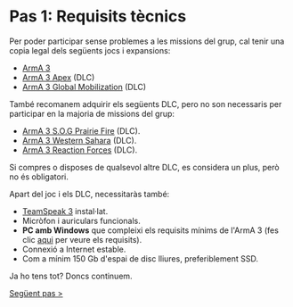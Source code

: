# Pas 1: Requisits tècnics

Per poder participar sense problemes a les missions del grup, cal tenir una copia legal dels següents jocs i expansions:

* [ArmA 3](https://store.steampowered.com/app/107410/Arma_3/)
* [ArmA 3 Apex](https://store.steampowered.com/app/395180/Arma_3_Apex/) (DLC)
* [ArmA 3 Global Mobilization](https://store.steampowered.com/app/1042220/Arma_3_Creator_DLC_Global_Mobilization__Cold_War_Germany/) (DLC)

També recomanem adquirir els següents DLC, pero no son necessaris per participar en la majoria de missions del grup:

* [ArmA 3 S.O.G Prairie Fire](https://store.steampowered.com/app/1227700/Arma_3_Creator_DLC_SOG_Prairie_Fire/) (DLC).
* [ArmA 3 Western Sahara](https://store.steampowered.com/app/1681170/Arma_3_Creator_DLC_Western_Sahara/) (DLC).
* [ArmA 3 Reaction Forces](https://store.steampowered.com/app/2647760/Arma_3_Creator_DLC_Reaction_Forces/) (DLC).


Si compres o disposes de qualsevol altre DLC, es considera un plus, però no és obligatori.

Apart del joc i els DLC, necessitaràs també:

* [TeamSpeak 3](https://files.teamspeak-services.com/releases/client/3.6.2/TeamSpeak3-Client-win64-3.6.2.exe) instal·lat.
* Micròfon i auriculars funcionals.
* **PC amb Windows** que compleixi els requisits mínims de l'ArmA 3 (fes clic [aqui](https://arma3.com/requirements) per veure els requisits).
* Connexió a Internet estable.
* Com a mínim 150 Gb d'espai de disc lliures, preferiblement SSD.

Ja ho tens tot? Doncs continuem.

[Següent pas >](http://arma.cavallersdelcel.cat/gn/pas2)

